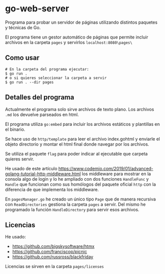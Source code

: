 # go-web-server
Programa para probar un servidor de páginas utilizando distintos paquetes y técnicas de Go.

El programa tiene un gestor automático de páginas que permite incluir archivos en la carpeta `pages` y servirlos `localhost:8080\pages\` 

## Como usar
```
# En la carpeta del programa ejecutar:
$ go run .
# o si quieres seleccionar la carpeta a servir
$ go run . --dir pages
```

## Detalles del programa
Actualmente el programa solo sirve archivos de texto plano. Los archivos `.md` los devuelve 
parseados en html.

El programa utiliza `go:embed` para incluir los archivos estáticos y plantillas en el binario.

Se hace uso de `http/template` para leer el archivo index.gohtml y enviarle el objeto directorio y 
montar el html final donde navegar por los archivos.

Se utiliza el paquete `flag` para poder indicar al ejecutable que carpeta quieres servir.

He usado de este artículo 
https://www.codemio.com/2019/01/advanced-golang-tutorial-http-middleware.html
los middleware para mostrar en la 
consola algo de login y lo he ampliado con dos funciones `HandleFunc` y `Handle` que funcionan 
como sus homólogos del paquete oficial `http` con la diferencia de que implementa los middleware.

En `pagesManager.go` he creado un único tipo `Page` que de manera recursiva con `ReadDirectories` 
gestiona la carpeta `pages` a servir. Del mismo he programado la función `HandleDirectory` para 
servir esos archivos.

## Licencias
He usado:
- https://github.com/bigskysoftware/htmx
- https://github.com/franciscop/picnic
- https://github.com/russross/blackfriday

Licencias se sirven en la carpeta `pages/licenses`

